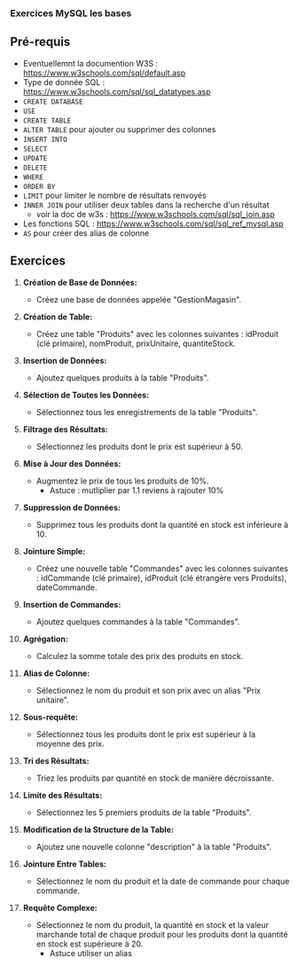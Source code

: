 ### Exercices MySQL les bases
## Pré-requis
- Eventuellemnt la documention W3S : https://www.w3schools.com/sql/default.asp
- Type de donnée SQL : https://www.w3schools.com/sql/sql_datatypes.asp
- `CREATE DATABASE`
- `USE`
- `CREATE TABLE`
- `ALTER TABLE` pour ajouter ou supprimer des colonnes
- `INSERT INTO` 
- `SELECT`
- `UPDATE`
- `DELETE `
- `WHERE`
- `ORDER BY`
- `LIMIT` pour limiter le nombre de résultats renvoyés
- `INNER JOIN` pour utiliser deux tables dans la recherche d'un résultat
    - voir la doc de w3s : https://www.w3schools.com/sql/sql_join.asp
- Les fonctions SQL : https://www.w3schools.com/sql/sql_ref_mysql.asp
- `AS` pour créer des alias de colonne

## Exercices
1. **Création de Base de Données:**
   - Créez une base de données appelée "GestionMagasin".

2. **Création de Table:**
   - Créez une table "Produits" avec les colonnes suivantes : idProduit (clé primaire), nomProduit, prixUnitaire, quantiteStock.

3. **Insertion de Données:**
   - Ajoutez quelques produits à la table "Produits".

4. **Sélection de Toutes les Données:**
   - Sélectionnez tous les enregistrements de la table "Produits".

5. **Filtrage des Résultats:**
   - Sélectionnez les produits dont le prix est supérieur à 50.

6. **Mise à Jour des Données:**
    - Augmentez le prix de tous les produits de 10%.
        - Astuce : mutliplier par 1.1 reviens à rajouter 10%

7. **Suppression de Données:**
   - Supprimez tous les produits dont la quantité en stock est inférieure à 10.

8. **Jointure Simple:**
   - Créez une nouvelle table "Commandes" avec les colonnes suivantes : idCommande (clé primaire), idProduit (clé étrangère vers Produits), dateCommande.

9. **Insertion de Commandes:**
   - Ajoutez quelques commandes à la table "Commandes".

10. **Agrégation:**
    - Calculez la somme totale des prix des produits en stock.

11. **Alias de Colonne:**
    - Sélectionnez le nom du produit et son prix avec un alias "Prix unitaire".

12. **Sous-requête:**
    - Sélectionnez tous les produits dont le prix est supérieur à la moyenne des prix.

13. **Tri des Résultats:**
    - Triez les produits par quantité en stock de manière décroissante.

14. **Limite des Résultats:**
    - Sélectionnez les 5 premiers produits de la table "Produits".

15. **Modification de la Structure de la Table:**
    - Ajoutez une nouvelle colonne "description" à la table "Produits".

16. **Jointure Entre Tables:**
    - Sélectionnez le nom du produit et la date de commande pour chaque commande.

17. **Requête Complexe:**
    - Sélectionnez le nom du produit, la quantité en stock et la valeur marchande total de chaque produit pour les produits dont la quantité en stock est supérieure à 20.
        - Astuce utiliser un alias
